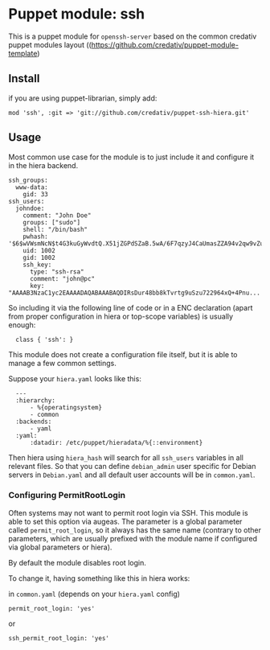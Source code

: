 # Puppet module: ssh

This is a puppet module for `openssh-server` based on the common credativ puppet modules
layout ((https://github.com/credativ/puppet-module-template)

## Install

if you are using puppet-librarian, simply add:

    mod 'ssh', :git => 'git://github.com/credativ/puppet-ssh-hiera.git'

## Usage

Most common use case for the module is to just include it and configure it
in the hiera backend.

    ssh_groups:
      www-data:
        gid: 33
    ssh_users:
      johndoe:
        comment: "John Doe"
        groups: ["sudo"]
        shell: "/bin/bash"
        pwhash: '$6$wVWsmNcN$t4G3kuGyWvdtQ.X51jZGPdSZaB.5wA/6F7qzyJ4CaUmasZZA94v2qw9vZueyXRSeRBWmHxCKBdiLIK35lyK3y0'
        uid: 1002
        gid: 1002
        ssh_key:
          type: "ssh-rsa"
          comment: "john@pc"
          key: "AAAAB3NzaC1yc2EAAAADAQABAAABAQDIRsDur48bb8kTvrtg9uSzu722964xQ+4Pnu...

So including it via the following line of code or in a ENC declaration
(apart from proper configuration in hiera or top-scope variables)
is usually enough:

      class { 'ssh': }

This module does not create a configuration file itself, but it is able to manage a few common settings.

Suppose your `hiera.yaml` looks like this:

      ---
      :hierarchy:
          - %{operatingsystem}
          - common
      :backends:
          - yaml
      :yaml:
          :datadir: /etc/puppet/hieradata/%{::environment}

Then hiera using `hiera_hash` will search for all `ssh_users` variables in all relevant files. So that you can define `debian_admin` user specific for Debian servers in `Debian.yaml` and all default user accounts will be in `common.yaml`.


### Configuring PermitRootLogin

Often systems may not want to permit root login via SSH. This module is
able to set this option via augeas. The parameter is a global parameter
called `permit_root_login`, so it always has the same name (contrary
to other parameters, which are usually prefixed with the module name if
configured via global parameters or hiera).

By default the module disables root login.

To change it, having something like this in hiera works:

in `common.yaml` (depends on your `hiera.yaml` config)

    permit_root_login: 'yes'
  
or 

    ssh_permit_root_login: 'yes'
